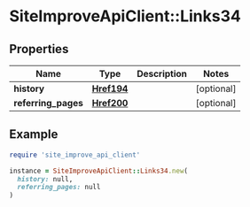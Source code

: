 # SiteImproveApiClient::Links34

## Properties

| Name | Type | Description | Notes |
| ---- | ---- | ----------- | ----- |
| **history** | [**Href194**](Href194.md) |  | [optional] |
| **referring_pages** | [**Href200**](Href200.md) |  | [optional] |

## Example

```ruby
require 'site_improve_api_client'

instance = SiteImproveApiClient::Links34.new(
  history: null,
  referring_pages: null
)
```

